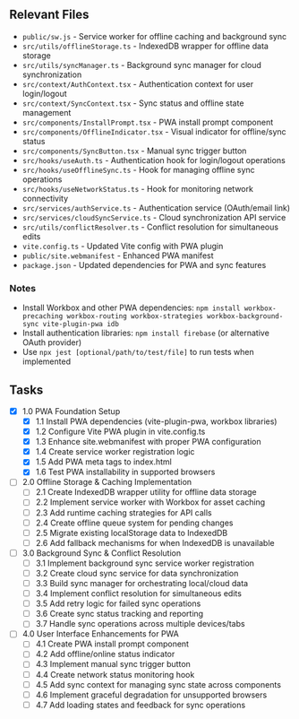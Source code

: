 ## Relevant Files

- `public/sw.js` - Service worker for offline caching and background sync
- `src/utils/offlineStorage.ts` - IndexedDB wrapper for offline data storage
- `src/utils/syncManager.ts` - Background sync manager for cloud synchronization
- `src/context/AuthContext.tsx` - Authentication context for user login/logout
- `src/context/SyncContext.tsx` - Sync status and offline state management
- `src/components/InstallPrompt.tsx` - PWA install prompt component
- `src/components/OfflineIndicator.tsx` - Visual indicator for offline/sync status
- `src/components/SyncButton.tsx` - Manual sync trigger button
- `src/hooks/useAuth.ts` - Authentication hook for login/logout operations
- `src/hooks/useOfflineSync.ts` - Hook for managing offline sync operations
- `src/hooks/useNetworkStatus.ts` - Hook for monitoring network connectivity
- `src/services/authService.ts` - Authentication service (OAuth/email link)
- `src/services/cloudSyncService.ts` - Cloud synchronization API service
- `src/utils/conflictResolver.ts` - Conflict resolution for simultaneous edits
- `vite.config.ts` - Updated Vite config with PWA plugin
- `public/site.webmanifest` - Enhanced PWA manifest
- `package.json` - Updated dependencies for PWA and sync features

### Notes

- Install Workbox and other PWA dependencies: `npm install workbox-precaching workbox-routing workbox-strategies workbox-background-sync vite-plugin-pwa idb`
- Install authentication libraries: `npm install firebase` (or alternative OAuth provider)
- Use `npx jest [optional/path/to/test/file]` to run tests when implemented

## Tasks

- [x] 1.0 PWA Foundation Setup
  - [x] 1.1 Install PWA dependencies (vite-plugin-pwa, workbox libraries)
  - [x] 1.2 Configure Vite PWA plugin in vite.config.ts
  - [x] 1.3 Enhance site.webmanifest with proper PWA configuration
  - [x] 1.4 Create service worker registration logic
  - [x] 1.5 Add PWA meta tags to index.html
  - [x] 1.6 Test PWA installability in supported browsers

- [ ] 2.0 Offline Storage & Caching Implementation
  - [ ] 2.1 Create IndexedDB wrapper utility for offline data storage
  - [ ] 2.2 Implement service worker with Workbox for asset caching
  - [ ] 2.3 Add runtime caching strategies for API calls
  - [ ] 2.4 Create offline queue system for pending changes
  - [ ] 2.5 Migrate existing localStorage data to IndexedDB
  - [ ] 2.6 Add fallback mechanisms for when IndexedDB is unavailable

- [ ] 3.0 Background Sync & Conflict Resolution
  - [ ] 3.1 Implement background sync service worker registration
  - [ ] 3.2 Create cloud sync service for data synchronization
  - [ ] 3.3 Build sync manager for orchestrating local/cloud data
  - [ ] 3.4 Implement conflict resolution for simultaneous edits
  - [ ] 3.5 Add retry logic for failed sync operations
  - [ ] 3.6 Create sync status tracking and reporting
  - [ ] 3.7 Handle sync operations across multiple devices/tabs

- [ ] 4.0 User Interface Enhancements for PWA
  - [ ] 4.1 Create PWA install prompt component
  - [ ] 4.2 Add offline/online status indicator
  - [ ] 4.3 Implement manual sync trigger button
  - [ ] 4.4 Create network status monitoring hook
  - [ ] 4.5 Add sync context for managing sync state across components
  - [ ] 4.6 Implement graceful degradation for unsupported browsers
  - [ ] 4.7 Add loading states and feedback for sync operations
